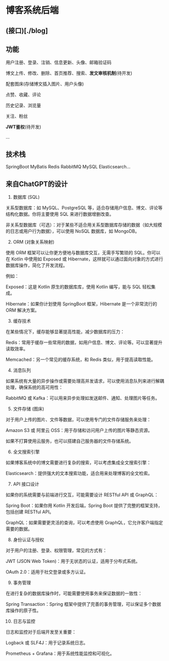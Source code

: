 # 博客系统后端

## (接口)[./blog]


## 功能
用户注册、登录、注销、信息更新、头像、邮箱验证码

博文上传、修改、删除、首页推荐、搜索、**发文审核机制**(待开发)

配套图床(存储博文插入图片、用户头像)

点赞、收藏、评论

历史记录、浏览量

关注、粉丝

**JWT鉴权**(待开发)

...

## 技术栈
SpringBoot MyBatis Redis RabbitMQ MySQL Elasticsearch...

## 来自ChatGPT的设计
1. 数据库 (SQL)

关系型数据库：如 MySQL、PostgreSQL 等，适合存储用户信息、博文、评论等结构化数据。你将主要使用 SQL 来进行数据增删改查。

非关系型数据库（可选）：对于某些不适合用关系型数据库存储的数据（如大规模的日志或用户行为数据），可以使用 NoSQL 数据库，如 MongoDB。

2. ORM (对象关系映射)

使用 ORM 框架可以让你更方便地与数据库交互，无需手写繁琐的 SQL。你可以在 Kotlin 中使用如 Exposed 或 Hibernate，这样就可以通过面向对象的方式进行数据库操作，简化了开发流程。

例如：

Exposed：这是 Kotlin 原生的数据库库，使用 Kotlin 编写，能与 SQL 轻松集成。

Hibernate：如果你计划使用 SpringBoot 框架，Hibernate 是一个非常流行的 ORM 解决方案。

3. 缓存技术

在某些情况下，缓存能够显著提高性能，减少数据库的压力：

Redis：常用于缓存一些常用的数据，如用户信息、博文、评论等。可以显著提升读取效率。

Memcached：另一个常见的缓存系统，和 Redis 类似，用于提高读取性能。

4. 消息队列

如果系统有大量的异步操作或需要处理高并发请求，可以使用消息队列来进行解耦处理，确保系统的高可用性：

RabbitMQ 或 Kafka：可以用来异步处理如发送邮件、通知、处理图片等任务。

5. 文件存储 (图床)

对于用户上传的图片、文件等数据，可以使用专门的文件存储服务来处理：

Amazon S3 或 阿里云 OSS：用于存储和访问用户上传的图片等静态资源。

如果不打算使用云服务，也可以搭建自己服务器的文件存储系统。

6. 全文搜索引擎

如果博客系统中的博文需要进行复杂的搜索，可以考虑集成全文搜索引擎：

Elasticsearch：提供强大的文本搜索功能，适合用来处理博客的全文检索。

7. API 接口设计

如果你的系统需要与前端进行交互，可能需要设计 RESTful API 或 GraphQL：

Spring Boot：如果你用 Kotlin 开发后端，Spring Boot 提供了完整的框架支持，包括创建 RESTful API。

GraphQL：如果需要更灵活的查询，可以考虑使用 GraphQL，它允许客户端指定需要的数据。

8. 身份认证与授权

对于用户的注册、登录、权限管理，常见的方式有：

JWT (JSON Web Token)：用于无状态的认证，适用于分布式系统。

OAuth 2.0：适用于社交登录或多方认证。

9. 事务管理

在进行复杂的数据库操作时，可能需要使用事务来保证数据的一致性：

Spring Transaction：Spring 框架中提供了完善的事务管理，可以保证多个数据库操作的原子性。

10. 日志与监控

日志和监控对于后端开发至关重要：

Logback 或 SLF4J：用于记录系统日志。

Prometheus + Grafana：用于系统性能监控和可视化。

